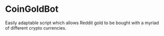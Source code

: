 # CoinGoldBot
Easily adaptable script which allows Reddit gold to be bought with a myriad of different crypto currencies.
